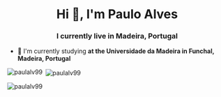 <h1 align="center">Hi 👋, I'm Paulo Alves</h1>
<h3 align="center">I currently live in Madeira, Portugal</h3>

- 🔭 I'm currently studying **at the Universidade da Madeira in Funchal, Madeira, Portugal**

<p align="left">
</p>

<p><img align="left" src="https://github-readme-stats.vercel.app/api/top-langs?username=paulalv99&show_icons=true&locale=en&layout=compact" alt="paulalv99" /></p>

<p>&nbsp;<img align="center" src="https://github-readme-stats.vercel.app/api?username=paulalv99&show_icons=true&locale=en" alt="paulalv99" /></p>

<p><img align="center" src="https://github-readme-streak-stats.herokuapp.com/?user=paulalv99&" alt="paulalv99" /></p>
